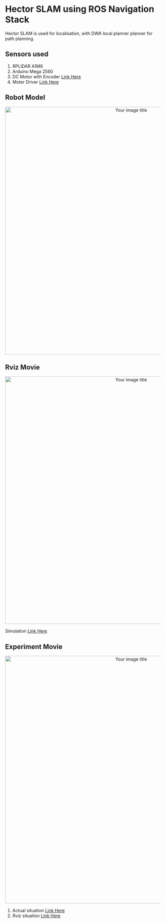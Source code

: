 # Hector SLAM using ROS Navigation Stack
Hector SLAM is used for localisation, with DWA local planner planner for path planning.
## Sensors used
1. RPLIDAR A1M8
2. Arduino Mega 2560
3. DC Motor with Encoder [Link Here](https://osoyoo.store/products/dc-motor-robotic-car-speed-encoder-9v-for-arduino-raspberry-pi-platform-diy?variant=31930889830511)
4. Moter Driver [Link Here](https://osoyoo.store/collections/arduino-robot-car-v2-0/products/osoyoo-model-x-motor-driver-module-for-arduino-v2-0-robot-carmodel-2018000800?variant=31648878755951)

## Robot Model
<div align="center">
<img src="https://user-images.githubusercontent.com/52307432/109670191-35b12c00-7bb6-11eb-99ef-db25a7fd88f2.jpg" alt="Your image title"  width="800">
</div>

## Rviz Movie

<div align="center">
<img src="https://user-images.githubusercontent.com/52307432/109671364-57f77980-7bb7-11eb-992c-7502d6cb781e.png" alt="Your image title"  width="800">
</div>

Simulation [Link Here](https://user-images.githubusercontent.com/52307432/108248440-3221ac00-7197-11eb-89a6-85a4acc00491.mp4)

## Experiment Movie

<div align="center">
<img src="https://user-images.githubusercontent.com/52307432/109671170-31d1d980-7bb7-11eb-8d40-d4a26fabe86d.png" alt="Your image title"  width="800">
</div>

1. Actual situation [Link Here](https://user-images.githubusercontent.com/52307432/108245357-87f45500-7193-11eb-86a6-40e8a15917b9.mp4
)
2. Rviz situation [Link Here](https://user-images.githubusercontent.com/52307432/108245790-0d780500-7194-11eb-8ba5-cb0e6e3e41f9.mp4
)

